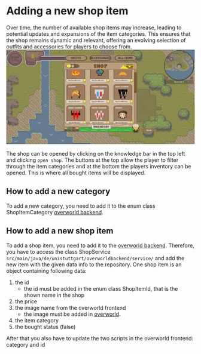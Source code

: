 # Adding a new shop item

Over time, the number of available shop items may increase, leading to potential updates and expansions of the item categories. 
This ensures that the shop remains dynamic and relevant, offering an evolving selection of outfits and accessories for players to choose from.
![shop](assets/shop_overview.webp)

The shop can be opened by clicking on the knowledge bar in the top left and clicking `open shop`.
The buttons at the top allow the player to filter through the item categories and at the bottom the players inventory can 
be opened. This is where all bought items will be displayed.

## How to add a new category

To add a new category, you need to add it to the enum class ShopItemCategory [overworld backend](https://github.com/Gamify-IT/overworld-backend).

## How to add a new shop item

To add a shop item, you need to add it to the [overworld backend](https://github.com/Gamify-IT/overworld-backend). 
Therefore, you have to access the class ShopService `src/main/java/de/unistuttgart/overworldbackend/service/` and add the new item with the given data info to the repository. 
One shop item is an object containing following data: 
1. the id
    - the id must be added in the enum class ShopItemId, that is the shown name in the shop 
2. the price
3. the image name from the overworld frontend 
     - the image must be added in [overworld](https://github.com/Gamify-IT/overworld).
4. the item category 
5. the bought status (false)


After that you also have to update the two scripts in the overworld frontend: category and id 